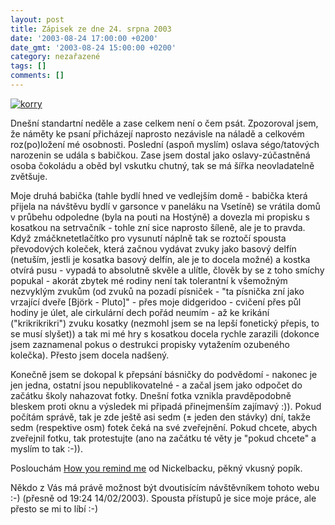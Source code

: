 ```yaml
---
layout: post
title: Zápisek ze dne 24. srpna 2003
date: '2003-08-24 17:00:00 +0200'
date_gmt: '2003-08-24 15:00:00 +0200'
category: nezařazené
tags: []
comments: []
---
```

<p>
<div >  <a href="%base_url%/assets/old-images/korry.jpg"><img alt="korry" src="%base_url%/assets/old-images/korry.jpg"></a>  </div>
<p>Dnešní standartní neděle a zase celkem není o čem psát. Zpozoroval jsem, že náměty ke psaní přicházejí  naprosto nezávisle na náladě a celkovém roz(po)ložení mé osobnosti. Poslední (aspoň myslím) oslava ségo/tatových  narozenin se udála s babičkou. Zase jsem dostal jako oslavy-zúčastněná osoba čokoládu a oběd byl vskutku chutný,  tak se má šířka neovladatelně zvětšuje.</p>
<p>Moje druhá babička (tahle bydlí hned ve vedlejším domě - babička která přijela na návštěvu bydlí v garsonce v  paneláku na Vsetíně) se vrátila domů v průbehu odpoledne (byla na pouti na Hostýně) a dovezla mi propisku  s kosatkou na setrvačník - tohle zní sice naprosto šíleně, ale je to pravda. Když zmáčknetetlačítko pro vysunutí  náplně tak se roztočí spousta převodových koleček, která začnou vydávat zvuky jako basový delfín (netuším, jestli  je kosatka basový delfín, ale je to docela možné) a kostka otvírá pusu - vypadá to absolutně skvěle a ulítle,  člověk by se z toho smíchy popukal - akorát zbytek mé rodiny není tak tolerantní k všemožným nezvyklým zvukům  (od zvuků na pozadí písniček - "ta písnička zní jako vrzající dveře [Björk - Pluto]" - přes moje didgeridoo -  cvičení přes půl hodiny je úlet, ale cirkulární dech pořád neumím - až ke krikání ("krikrikrikri") zvuku kosatky  (nezmohl jsem se na lepší fonetický přepis, to se musí slyšet)) a tak mi mé hry s kosatkou docela rychle zarazili  (dokonce jsem zaznamenal pokus o destrukci propisky vytažením ozubeného kolečka). Přesto jsem docela nadšený.</p>
<p>Konečně jsem se dokopal k přepsání básničky do podvědomí - nakonec je jen jedna, ostatní jsou nepublikovatelné -  a začal jsem jako odpočet do začátku školy nahazovat fotky. Dnešní fotka vznikla pravděpodobně bleskem proti oknu a  výsledek mi připadá přinejmenším zajímavý :)). Pokud počítám správě, tak je zde ještě asi sedm (&plusmn; jeden  den stávky) dní, takže sedm (respektive osm) fotek čeká na své zveřejnění. Pokud chcete, abych zveřejnil fotku,  tak protestujte (ano na začátku té věty je "pokud chcete" a myslím to tak :-)).</p>
<p>Poslouchám <a href="art.php?a=how_you_remind.htm">How you remind me</a> od Nickelbacku,  pěkný vkusný popík.</p>
<p>Někdo z Vás má právě možnost být dvoutisícím návštěvníkem tohoto webu :-) (přesně od 19:24 14/02/2003).  Spousta přístupů je sice moje práce, ale přesto se mi to líbí :-)</p>

